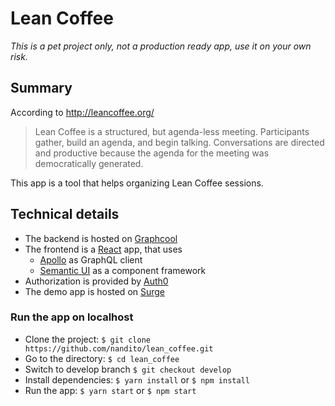# Lean Coffee

_This is a pet project only, not a production ready app, use it on your own risk._

## Summary

According to http://leancoffee.org/
> Lean Coffee is a structured, but agenda-less meeting. Participants gather, build an agenda, and begin talking. Conversations are directed and productive because the agenda for the meeting was democratically generated.

This app is a tool that helps organizing Lean Coffee sessions.

## Technical details

* The backend is hosted on [Graphcool](https://www.graph.cool/)
* The frontend is a [React](https://facebook.github.io/react/) app, that uses
  * [Apollo](http://dev.apollodata.com/react/) as GraphQL client
  * [Semantic UI](http://react.semantic-ui.com/) as a component framework
* Authorization is provided by [Auth0](https://auth0.com/)
* The demo app is hosted on [Surge](http://surge.sh/)

### Run the app on localhost

* Clone the project: `$ git clone https://github.com/nandito/lean_coffee.git`
* Go to the directory: `$ cd lean_coffee`
* Switch to develop branch `$ git checkout develop`
* Install dependencies: `$ yarn install` or `$ npm install`
* Run the app: `$ yarn start` or `$ npm start`
